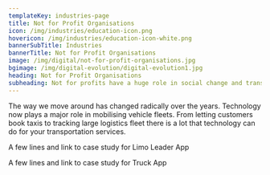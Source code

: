 ```yaml
---
templateKey: industries-page
title: Not for Profit Organisations
icon: /img/industries/education-icon.png
hovericon: /img/industries/education-icon-white.png
bannerSubTitle: Industries
bannerTitle: Not for Profit Organisations
image: /img/digital/not-for-profit-organisations.jpg
bgimage: /img/digital-evolution/digital-evolution1.jpg
heading: Not for Profit Organisations
subheading: Not for profits have a huge role in social change and transformation. Technology is helping them transform how they work, increase access to resources and increase their impact many fold.
---
```


The way we move around has changed radically over the years. Technology now plays a major role in mobilising vehicle fleets. From letting customers book taxis to tracking large logistics fleet there is a lot that technology can do for your transportation services.

A few lines and link to case study for Limo Leader App

A few lines and link to case study for Truck App
